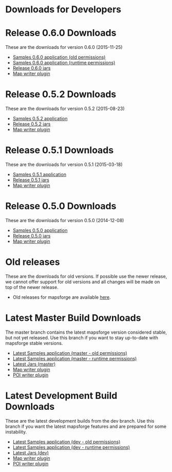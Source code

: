 # Downloads for Developers

# Release 0.6.0 Downloads

These are the downloads for version 0.6.0 (2015-11-25)

- [Samples 0.6.0 application (old permissions)](http://ci.mapsforge.org/job/0.6.0/lastSuccessfulBuild/artifact/Applications/Android/Samples/build/outputs/apk/Samples-oldpermissions-debug.apk)
- [Samples 0.6.0 application (runtime permissions)](http://ci.mapsforge.org/job/0.6.0/lastSuccessfulBuild/artifact/Applications/Android/Samples/build/outputs/apk/Samples-runtimepermissions-debug.apk)
- [Release 0.6.0 jars](http://ci.mapsforge.org/job/0.6.0/)
- [Map writer plugin](http://ci.mapsforge.org/job/0.6.0/lastSuccessfulBuild/artifact/mapsforge-map-writer/build/libs/mapsforge-map-writer-0.6.0.jar)

# Release 0.5.2 Downloads

These are the downloads for version 0.5.2 (2015-08-23)

- [Samples 0.5.2 application](http://ci.mapsforge.org/job/0.5.2/lastSuccessfulBuild/artifact/Applications/Android/Samples/build/outputs/apk/Samples-debug.apk)
- [Release 0.5.2 jars](http://ci.mapsforge.org/job/0.5.2/)
- [Map writer plugin](http://ci.mapsforge.org/job/0.5.2/lastSuccessfulBuild/artifact/mapsforge-map-writer/build/libs/mapsforge-map-writer-release-0.5.2.jar)

# Release 0.5.1 Downloads

These are the downloads for version 0.5.1 (2015-03-18)

- [Samples 0.5.1 application](http://ci.mapsforge.org/job/0.5.1/lastSuccessfulBuild/artifact/Applications/Android/Samples/build/outputs/apk/Samples-debug.apk)
- [Release 0.5.1 jars](http://ci.mapsforge.org/job/0.5.1/)
- [Map writer plugin](http://ci.mapsforge.org/job/0.5.1/lastSuccessfulBuild/artifact/mapsforge-map-writer/build/libs/mapsforge-map-writer-0.5.1.jar)

# Release 0.5.0 Downloads

These are the downloads for version 0.5.0 (2014-12-08)

- [Samples 0.5.0 application](http://ci.mapsforge.org/job/release-0.5.0/lastSuccessfulBuild/artifact/Applications/Android/Samples/build/outputs/apk/Samples-debug.apk)
- [Release 0.5.0 jars](http://ci.mapsforge.org/job/release-0.5.0/)
- [Map writer plugin](http://ci.mapsforge.org/job/release-0.5.0/lastSuccessfulBuild/artifact/mapsforge-map-writer/build/libs/mapsforge-map-writer-0.5.0.jar)

# Old releases

These are the downloads for old versions. If possible use the newer release, we cannot offer support for old versions and all changes will be made on top of the newer release.

- Old releases for mapsforge are available [here](http://download.mapsforge.org/releases/).

# Latest Master Build Downloads

The master branch contains the latest mapsforge version considered stable, but not yet released. Use this branch if you want to stay up-to-date with mapsforge stable versions.

- [Latest Samples application (master - old permissions)](http://ci.mapsforge.org/job/master/lastSuccessfulBuild/artifact/Applications/Android/Samples/build/outputs/apk/Samples-oldpermissions-debug.apk)
- [Latest Samples application (master - runtime permissions)](http://ci.mapsforge.org/job/master/lastSuccessfulBuild/artifact/Applications/Android/Samples/build/outputs/apk/Samples-runtimepermissions-debug.apk)
- [Latest Jars (master)](http://ci.mapsforge.org/job/master/)
- [Map writer plugin](http://ci.mapsforge.org/job/master/lastSuccessfulBuild/artifact/mapsforge-map-writer/build/libs/mapsforge-map-writer-master-SNAPSHOT-jar-with-dependencies.jar)
- [POI writer plugin](http://ci.mapsforge.org/job/master/lastSuccessfulBuild/artifact/mapsforge-poi-writer/build/libs/mapsforge-poi-writer-master-SNAPSHOT-jar-with-dependencies.jar)

# Latest Development Build Downloads

These are the latest development builds from the dev branch. Use this branch if you want the latest mapsforge features and are prepared for some instability.

- [Latest Samples application (dev - old permissions)](http://ci.mapsforge.org/job/dev/lastSuccessfulBuild/artifact/mapsforge-samples-android/build/outputs/apk/mapsforge-samples-android-oldpermissions-debug.apk)
- [Latest Samples application (dev - runtime permissions)](http://ci.mapsforge.org/job/dev/lastSuccessfulBuild/artifact/mapsforge-samples-android/build/outputs/apk/mapsforge-samples-android-runtimepermissions-debug.apk)
- [Latest Jars (dev)](http://ci.mapsforge.org/job/dev/)
- [Map writer plugin](http://ci.mapsforge.org/job/dev/lastSuccessfulBuild/artifact/mapsforge-map-writer/build/libs/mapsforge-map-writer-dev-SNAPSHOT-jar-with-dependencies.jar)
- [POI writer plugin](http://ci.mapsforge.org/job/dev/lastSuccessfulBuild/artifact/mapsforge-poi-writer/build/libs/mapsforge-poi-writer-dev-SNAPSHOT-jar-with-dependencies.jar)
